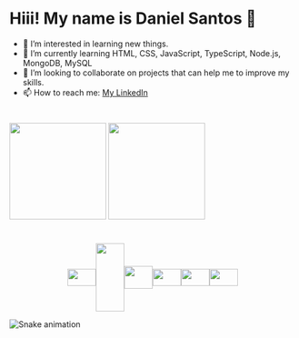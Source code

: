 # Hiii! My name is Daniel Santos 👋

- 👀 I’m interested in learning new things.
- 🌱 I’m currently learning HTML, CSS, JavaScript, TypeScript, Node.js, MongoDB, MySQL
- 💞️ I’m looking to collaborate on projects that can help me to improve my skills.
- 📫 How to reach me: [My LinkedIn](https://www.linkedin.com/in/danielsantosqc)

#

<div>
    <img src="https://github-readme-stats.vercel.app/api?username=danielsantosqc&show_icons=true&theme=synthwave" height="170em"/>    
    <img src="https://github-readme-stats.vercel.app/api/top-langs/?username=danielsantosqc&layout=compact&theme=synthwave" height="170em"/>
</div>

#

<div style="display: flex; align-items: center; justify-content: center;" >
  <img src="https://cdn.jsdelivr.net/gh/devicons/devicon/icons/javascript/javascript-plain.svg" align="center" height="30px" width="50px"/>

  <img src="https://cdn.jsdelivr.net/gh/devicons/devicon/icons/nodejs/nodejs-plain-wordmark.svg" align="center" height="120px" width="50px"/>

  <img src="https://cdn.jsdelivr.net/gh/devicons/devicon/icons/mongodb/mongodb-plain-wordmark.svg" height="40px" width="50px"/>

  <img src="https://cdn.jsdelivr.net/gh/devicons/devicon/icons/docker/docker-plain-wordmark.svg"  height="30px" width="50px"/>

  <img src="https://cdn.jsdelivr.net/gh/devicons/devicon/icons/html5/html5-original.svg" align="center" height="30px" width="50px"/>          

  <img src="https://cdn.jsdelivr.net/gh/devicons/devicon/icons/css3/css3-plain-wordmark.svg" align="center" height="30px" width="50px"/>  
</div>


![Snake animation](https://github.com/danielsantosqc/danielsantosqc/)
